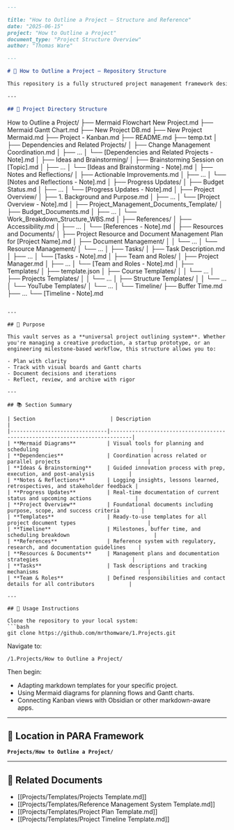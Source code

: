 ```markdown
---

title: "How to Outline a Project – Structure and Reference"
date: "2025-06-15"
project: "How to Outline a Project"
document_type: "Project Structure Overview"
author: "Thomas Ware"

---

# 📁 How to Outline a Project – Repository Structure

This repository is a fully structured project management framework designed for personal or professional project execution. It provides standardized documentation, templates, visual planning tools, and modular folders covering every major aspect of project lifecycle management.

---

## 🧱 Project Directory Structure

```

How to Outline a Project/
├── Mermaid Flowchart New Project.md
├── Mermaid Gantt Chart.md
├── New Project DB.md
├── New Project Mermaid.md
├── Project - Kanban.md
├── README.md
├── temp.txt
│
├── Dependencies and Related Projects/
│   ├── Change Management Coordination.md
│   ├── ...
│   └── \[Dependencies and Related Projects - Note].md
│
├── Ideas and Brainstorming/
│   ├── Brainstorming Session on \[Topic].md
│   ├── ...
│   └── \[Ideas and Brainstorming - Note].md
│
├── Notes and Reflections/
│   ├── Actionable Improvements.md
│   ├── ...
│   └── \[Notes and Reflections - Note].md
│
├── Progress Updates/
│   ├── Budget Status.md
│   ├── ...
│   └── \[Progress Updates - Note].md
│
├── Project Overview/
│   ├── 1. Background and Purpose.md
│   ├── ...
│   └── \[Project Overview - Note].md
│
├── Project\_Management\_Documents\_Template/
│   ├── Budget\_Documents.md
│   ├── ...
│   └── Work\_Breakdown\_Structure\_WBS.md
│
├── References/
│   ├── Accessibility.md
│   ├── ...
│   └── \[References - Note].md
│
├── Resources and Documents/
│   ├── Project Resource and Document Management Plan for \[Project Name].md
│   ├── Document Management/
│   │   └── ...
│   └── Resource Management/
│       └── ...
│
├── Tasks/
│   ├── Task Description.md
│   ├── ...
│   └── \[Tasks - Note].md
│
├── Team and Roles/
│   ├── Project Manager.md
│   ├── ...
│   └── \[Team and Roles - Note].md
│
├── Templates/
│   ├── template.json
│   ├── Course Templates/
│   │   └── ...
│   ├── Projects Templates/
│   │   └── ...
│   ├── Structure Templates/
│   │   └── ...
│   └── YouTube Templates/
│       └── ...
│
└── Timeline/
├── Buffer Time.md
├── ...
└── \[Timeline - Note].md

````

---

## 🎯 Purpose

This vault serves as a **universal project outlining system**. Whether you're managing a creative production, a startup prototype, or an engineering milestone-based workflow, this structure allows you to:

- Plan with clarity
- Track with visual boards and Gantt charts
- Document decisions and iterations
- Reflect, review, and archive with rigor

---

## 📚 Section Summary

| Section                        | Description                                                                 |
|-------------------------------|-----------------------------------------------------------------------------|
| **Mermaid Diagrams**          | Visual tools for planning and scheduling                                    |
| **Dependencies**              | Coordination across related or parallel projects                            |
| **Ideas & Brainstorming**     | Guided innovation process with prep, execution, and post-analysis           |
| **Notes & Reflections**       | Logging insights, lessons learned, retrospectives, and stakeholder feedback |
| **Progress Updates**          | Real-time documentation of current status and upcoming actions              |
| **Project Overview**          | Foundational documents including purpose, scope, and success criteria       |
| **Templates**                 | Ready-to-use templates for all project document types                       |
| **Timeline**                  | Milestones, buffer time, and scheduling breakdown                           |
| **References**                | Reference system with regulatory, research, and documentation guidelines    |
| **Resources & Documents**     | Management plans and documentation strategies                              |
| **Tasks**                     | Task descriptions and tracking mechanisms                                   |
| **Team & Roles**              | Defined responsibilities and contact details for all contributors           |

---

## 🔧 Usage Instructions

Clone the repository to your local system:
```bash
git clone https://github.com/mrthomware/1.Projects.git
````

Navigate to:

```
/1.Projects/How to Outline a Project/
```

Then begin:

* Adapting markdown templates for your specific project.
* Using Mermaid diagrams for planning flows and Gantt charts.
* Connecting Kanban views with Obsidian or other markdown-aware apps.

---

## 📁 Location in PARA Framework

**`Projects/How to Outline a Project/`**

---

## 🔗 Related Documents

* \[\[Projects/Templates/Projects Template.md]]
* \[\[Projects/Templates/Reference Management System Template.md]]
* \[\[Projects/Templates/Project Plan Template.md]]
* \[\[Projects/Templates/Project Timeline Template.md]]

```
```

